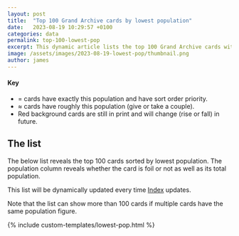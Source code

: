 ```yaml
---
layout: post
title:  "Top 100 Grand Archive cards by lowest population"
date:   2023-08-19 10:29:57 +0100
categories: data
permalink: top-100-lowest-pop
excerpt: This dynamic article lists the top 100 Grand Archive cards with the lowest population.
image: /assets/images/2023-08-19-lowest-pop/thumbnail.png
author: james
---
```


#### Key

- = cards have exactly this population and have sort order priority.
- ≈ cards have roughly this population (give or take a couple).
- <span class="in-print">Red background</span> cards are still in print and will change (rise or fall) in future.

## The list

The below list reveals the top 100 cards sorted by lowest population. The population column reveals whether the card is foil or not as well as its total population.

This list will be dynamically updated every time <a href="https://index.gatcg.com">Index</a> updates.

Note that the list can show more than 100 cards if multiple cards have the same population figure.

{% include custom-templates/lowest-pop.html %}